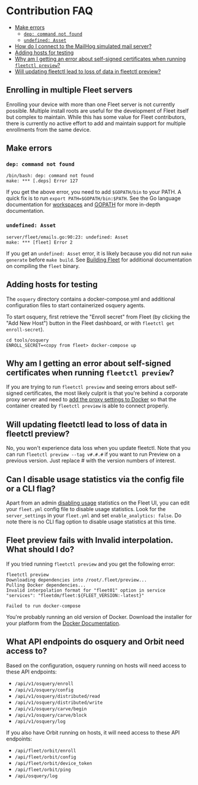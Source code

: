 # Contribution FAQ

- [Make errors](#make-errors)
  - [`dep: command not found`](#dep-command-not-found)
  - [`undefined: Asset`](#undefined-asset)
- [How do I connect to the MailHog simulated mail server?](#how-do-i-connect-to-the-mailhog-simulated-mail-server)
- [Adding hosts for testing](#adding-hosts-for-testing)
- [Why am I getting an error about self-signed certificates when running `fleetctl preview`?](#why-am-i-getting-an-error-about-self-signed-certificates-when-running-fleetctl-preview)
- [Will updating fleetctl lead to loss of data in fleetctl preview?](#will-updating-fleetctl-lead-to-loss-of-data-in-fleetctl-preview?)


## Enrolling in multiple Fleet servers
Enrolling your device with more than one Fleet server is not currently possible.  Multiple install roots are useful for the development of Fleet itself but complex to maintain.  While this has some value for Fleet contributors, there is currently no active effort to add and maintain support for multiple enrollments from the same device.

## Make errors

### `dep: command not found`

```
/bin/bash: dep: command not found
make: *** [.deps] Error 127
```

If you get the above error, you need to add `$GOPATH/bin` to your PATH. A quick fix is to run `export PATH=$GOPATH/bin:$PATH`.
See the Go language documentation for [workspaces](https://golang.org/doc/code.html#Workspaces) and [GOPATH](https://golang.org/doc/code.html#GOPATH) for more in-depth documentation.

### `undefined: Asset`

```
server/fleet/emails.go:90:23: undefined: Asset
make: *** [fleet] Error 2
```

If you get an `undefined: Asset` error, it is likely because you did not run `make generate` before `make build`. See [Building Fleet](https://fleetdm.com/docs/contributing/building-fleet) for additional documentation on compiling the `fleet` binary.

## Adding hosts for testing

The `osquery` directory contains a docker-compose.yml and additional configuration files to start containerized osquery agents.

To start osquery, first retrieve the "Enroll secret" from Fleet (by clicking the "Add New Host") button in the Fleet dashboard, or with `fleetctl get enroll-secret`).

```
cd tools/osquery
ENROLL_SECRET=<copy from fleet> docker-compose up
```

## Why am I getting an error about self-signed certificates when running `fleetctl preview`?

If you are trying to run `fleetctl preview` and seeing errors about self-signed certificates, the
most likely culprit is that you're behind a corporate proxy server and need to [add the proxy
settings to Docker](https://docs.docker.com/network/proxy/) so that the container created by
`fleetctl preview` is able to connect properly. 

## Will updating fleetctl lead to loss of data in fleetctl preview?

No, you won't experience data loss when you update fleetctl. Note that you can run `fleetctl preview --tag v#.#.#` if you want to run Preview on a previous version. Just replace # with the version numbers of interest.

## Can I disable usage statistics via the config file or a CLI flag?
Apart from an admin [disabling usage](https://fleetdm.com/docs/using-fleet/usage-statistics#disable-usage-statistics) statistics on the Fleet UI, you can edit your `fleet.yml` config file to disable usage statistics. Look for the `server_settings` in your `fleet.yml` and set `enable_analytics: false`. Do note there is no CLI flag option to disable usage statistics at this time.

## Fleet preview fails with Invalid interpolation. What should I do?

If you tried running `fleetctl preview` and you get the following error:

```
fleetctl preview
Downloading dependencies into /root/.fleet/preview...
Pulling Docker dependencies...
Invalid interpolation format for "fleet01" option in service "services": "fleetdm/fleet:${FLEET_VERSION:-latest}"

Failed to run docker-compose
```

You're probably running an old version of Docker. Download the installer for your platform from the [Docker Documentation](https://docs.docker.com/compose/install/).

## What API endpoints do osquery and Orbit need access to?

Based on the configuration, osquery running on hosts will need access to these API endpoints:

* `/api/v1/osquery/enroll`
* `/api/v1/osquery/config`
* `/api/v1/osquery/distributed/read`
* `/api/v1/osquery/distributed/write`
* `/api/v1/osquery/carve/begin`
* `/api/v1/osquery/carve/block`
* `/api/v1/osquery/log`

If you also have Orbit running on hosts, it will need access to these API endpoints:

* `/api/fleet/orbit/enroll`
* `/api/fleet/orbit/config`
* `/api/fleet/orbit/device_token`
* `/api/fleet/orbit/ping`
* `/api/osquery/log`
